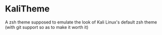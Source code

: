 # KaliTheme
A zsh theme supposed to emulate the look of Kali Linux's default zsh theme (with git support so as to make it worth it)
